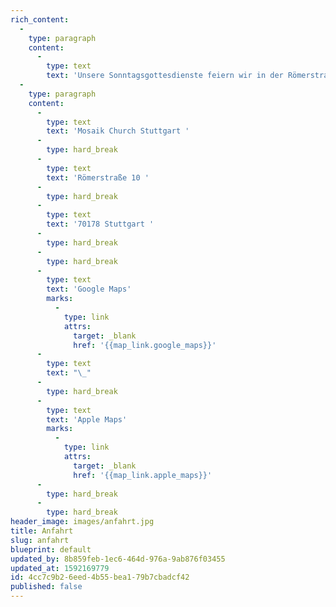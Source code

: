 ```yaml
---
rich_content:
  -
    type: paragraph
    content:
      -
        type: text
        text: 'Unsere Sonntagsgottesdienste feiern wir in der Römerstraße 10 in Stuttgart, nur wenige Minuten vom Marienplatz entfernt. Parkplätze findest du z. B. in der direkt angrenzenden Tübingerstraße oder, falls hier keine mehr frei sein sollten, in der Parallelstraße, der Hohenstaufenstraße. Ansonsten einfach mal die Karlshöhe hoch, da gibt es irgendwann freie Plätze.'
  -
    type: paragraph
    content:
      -
        type: text
        text: 'Mosaik Church Stuttgart '
      -
        type: hard_break
      -
        type: text
        text: 'Römerstraße 10 '
      -
        type: hard_break
      -
        type: text
        text: '70178 Stuttgart '
      -
        type: hard_break
      -
        type: hard_break
      -
        type: text
        text: 'Google Maps'
        marks:
          -
            type: link
            attrs:
              target: _blank
              href: '{{map_link.google_maps}}'
      -
        type: text
        text: "\_"
      -
        type: hard_break
      -
        type: text
        text: 'Apple Maps'
        marks:
          -
            type: link
            attrs:
              target: _blank
              href: '{{map_link.apple_maps}}'
      -
        type: hard_break
      -
        type: hard_break
header_image: images/anfahrt.jpg
title: Anfahrt
slug: anfahrt
blueprint: default
updated_by: 8b859feb-1ec6-464d-976a-9ab876f03455
updated_at: 1592169779
id: 4cc7c9b2-6eed-4b55-bea1-79b7cbadcf42
published: false
---
```

